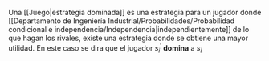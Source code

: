 
Una [[Juego|estrategia dominada]] es una estrategia para un jugador donde [[Departamento de Ingeniería Industrial/Probabilidades/Probabilidad condicional e independencia/Independencia|independientemente]] de lo que hagan los rivales, existe una estrategia donde se obtiene una mayor utilidad. En este caso se dira que el jugador $s_i^{'}$ **domina** a $s_i$   